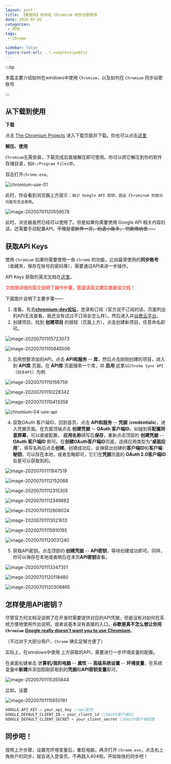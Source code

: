 ```yaml
---
layout: post
title: 【教程向】如何在 Chromium 同步谷歌账号
date: 2020-07-01
categories: 
 - 其他
tags: 
 - Chrome

sidebar: false
typora-root-url: ..\.vuepress\public
---
```


:::tip

本篇主要介绍如何在windows中使用 `Chromium`，以及如何在 `Chromium` 同步谷歌账号

:::

## 从下载到使用

**下载**

点击 [The Chromium Projects](https://www.chromium.org/getting-involved/download-chromium) 进入下载页面并下载。你也可以点击[这里](https://download-chromium.appspot.com/)

**解压、使用**

`Chromium`无需安装，下载完成后直接解压即可使用。你可以把它解压到你的软件存储目录，如`D:/Program Files`中。

双击打开`chrome.exe`。

![chromium-use-01](/assets/img/07-Chromium/chromium-use-01.png)

此时，你会看到浏览器上方提示：`缺少 Google API 密钥，因此 Chrominum 的部分功能将无法使用`。

![image-20200701120558578](/assets/img/07-Chromium/chromium-01-use-02.png)

此时，浏览器虽然已经可以使用了。但是如果你需要使用 Google API 相关内容的话，还需要手动配置API。~~不愧是垄断界一哥，劝退小能手， 罚款缴纳者……~~

## 获取API Keys

使用 `Chromium` 如果你需要使用一些 `Chrome` 的功能，比如最常使用的**同步账号**（收藏夹，保存在账号的密码等），需要通过API来进一步操作。

API Keys 获取的英文文档在[这里](https://www.chromium.org/developers/how-tos/api-keys)。

<div style="color:#FF6666;"><strong>文档很详细的英文说明了操作步骤，愿意读英文建议直接读文档！</strong></div>

下面图片说明下主要步骤——

1. 准备。先去[**chromium-dev论坛**](https://groups.google.com/a/chromium.org/forum/?fromgroups#!forum/chromium-dev)，登录和订阅（官方说不订阅的话，页面列出的API无法查看，我还没有试过不订阅会怎么样）。然后进入并[谷歌云平台](https://console.cloud.google.com/)。
2. 创建项目。找到  **创建项目**  的按钮（页面上方），点击创建新项目，任意命名即可。

![image-20200701105723073](/assets/img/07-Chromium/chromium-02-new-project.png)

![image-20200701105845506](/assets/img/07-Chromium/chromium-02-new-project-2.png)

3. 启用想要添加的API。点击 **API和服务** --  **库**，然后点击刚刚创建的项目，进入到 **API库** 页面。在 **API库** 页面搜索一个库，并 **启用** 这里以`Chrome Sync API`（`同步API`）为例

![image-20200701110156759](/assets/img/07-Chromium/chromium-03-api-library-1.png)

![image-20200701110228342](/assets/img/07-Chromium/chromium-03-api-library-2.png)

![image-20200701110413358](/assets/img/07-Chromium/chromium-03-api-library-3.png)

![chromium-04-use-api](/assets/img/07-Chromium/chromium-04-use-api.gif)

4. 获取OAuth 客户端ID。回到首页，点击 **API和服务** --  **凭据** (**credentials**)，进入凭据页面。在页面顶端点击 **创建凭据** -- **OAuth 客户端ID**。如碰到需**配置同意屏幕**，可以直接配置， **应用名称**填写后**保存**，重新点击顶部的 **创建凭据** -- **OAuth 客户端ID**  即可。在**创建OAuth客户端ID**页面，选择应用类型为“**桌面应用**”，填写名称后点击**创建**。创建成功后，会弹窗出创建的**客户端ID**和**客户端秘钥**。可以存在本地，或者忽略即可，它们在**凭据**页面的 **OAuth 2.0客户端ID** 处是可以获取到的。

![image-20200701111947519](/assets/img/07-Chromium/chromium-05-credentials-1.png)

![image-20200701112152088](/assets/img/07-Chromium/chromium-05-credentials-2.png)

![image-20200701112315305](/assets/img/07-Chromium/chromium-05-credentials-3.png)

![image-20200701112349882](/assets/img/07-Chromium/chromium-05-credentials-4.png)

![image-20200701112808024](/assets/img/07-Chromium/chromium-05-credentials-5.png)

![image-20200701113021613](/assets/img/07-Chromium/chromium-05-credentials-6.png)

![image-20200701115910195](/assets/img/07-Chromium/chromium-05-credentials-8.png)

![image-20200701120031240](/assets/img/07-Chromium/chromium-05-credentials-9.png)

5. 获取API密钥。点击顶部的 **创建凭据** -- **API密钥**，等待创建成功即可。同样，你可以保存在本地或者稍后在本页**API密钥**查看。

![image-20200701113347351](/assets/img/07-Chromium/chromium-05-credentials-7.png)

![image-20200701120118480](/assets/img/07-Chromium/chromium-05-credentials-10.png)

![image-20200701120308865](/assets/img/07-Chromium/chromium-05-credentials-11.png)

## 怎样使用API密钥？

尽管官方的文档没说明了在开发时需要提供对应的API凭据，但是没有对如何在系统方便地使用作出说明，或者说基本没有直接的入口。**谷歌是真不怎么想让你用`Chromium`** **[Google really doesn’t want you to use Chromium](https://medium.com/@aidansw/google-really-doesnt-want-you-to-use-chromium-e58ad62df3f6)**。

（不过对于大部分用户，`Chrome` 确实足够方便了）

实际上，在windows中使用 上方获取的API，需要进行一步环境变量的配置。

在桌面右键单击 **计算机/我的电脑** -- **属性** -- **高级系统设置** -- **环境变量**，在系统变量中**新建**并添加刚刚获取到的**凭据**和**API密钥变量**即可。

![image-20200701115355844](/assets/img/07-Chromium/chromium-06-environment-1.png)

比如，设置

![image-20200701115650181](/assets/img/07-Chromium/chromium-06-environment-2.png)

```js
GOOGLE_API_KEY = your_api_key //api密钥
GOOGLE_DEFAULT_CLIENT_ID = your_client_id //OAuth客户端ID
GOOGLE_DEFAULT_CLIENT_SECRET = your_client_secret //OAuth客户端密钥
```

## 同步吧！

按照上方步骤，设置完环境变量后，重启电脑，再次打开 `Chrome.exe`，点击右上角账户的同步，就会进入登录页，不再跳入404啦。开始愉快的同步吧！